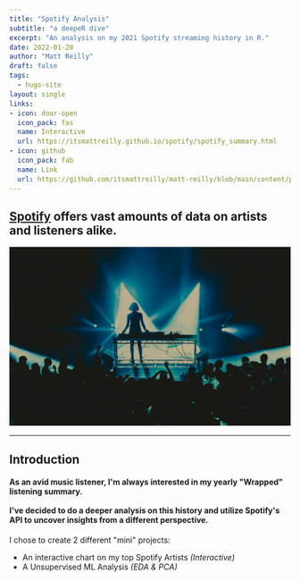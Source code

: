 ```yaml
---
title: "Spotify Analysis"
subtitle: "a deepeR dive"
excerpt: "An analysis on my 2021 Spotify streaming history in R."
date: 2022-01-20
author: "Matt Reilly"
draft: false
tags:
  - hugo-site
layout: single
links:
- icon: door-open
  icon_pack: fas
  name: Interactive
  url: https://itsmattreilly.github.io/spotify/spotify_summary.html
- icon: github
  icon_pack: fab
  name: Link
  url: https://github.com/itsmattreilly/matt-reilly/blob/main/content/project/spotify/Spotify%20ML%20Presentation.pdf
---
```

## [Spotify](https://www.spotify.com/us/) offers vast amounts of data on artists and listeners alike. 
![musicset](sophie.jpeg)

---

## Introduction


#### As an avid music listener, I'm always interested in my yearly "Wrapped" listening summary. <br><br> I've decided to do a deeper analysis on this history and utilize Spotify's API to uncover insights from a different perspective. 

I chose to create 2 different "mini" projects:
  - An interactive chart on my top Spotify Artists *(Interactive)*
  - A Unsupervised ML Analysis *(EDA & PCA)*





